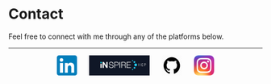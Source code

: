 # Contact  

Feel free to connect with me through any of the platforms below.  

<hr>

<p align="center">
  <a href="https://www.linkedin.com/in/ryan-marin-6ba800171" target="_blank" style="display:inline-block; margin: 0 10px;">
    <img src="linkedi.png" width="40">
  </a>

  <a href="https://inspirehep.net/authors/2853393" target="_blank" style="display:inline-block; margin: 0 10px;">
    <img src="inspireHEP.jpg" width="120">
  </a>

  <a href="https://github.com/813ram" target="_blank" style="display:inline-block; margin: 0 10px;">
    <img src="githubicon.webp" width="40">
  </a>

  <a href="https://instagram.com/ryanamarin" target="_blank" style="display:inline-block; margin: 0 10px;">
    <img src="instagram.png" width="40">
  </a>
</p>

